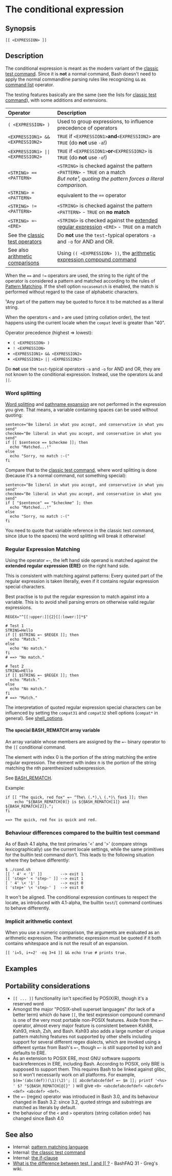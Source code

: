 # The conditional expression

## Synopsis

    [[ <EXPRESSION> ]]

## Description

The conditional expression is meant as the modern variant of the
[classic test command](/commands/classictest.md). Since it is **not** a
normal command, Bash doesn't need to apply the normal commandline
parsing rules like recognizing `&&` as [command
list](/syntax/basicgrammar.md#lists) operator.

The testing features basically are the same (see the lists for [classic
test command](/commands/classictest.md)), with some additions and
extensions.

<table>
<thead>
<tr class="header">
<th style="text-align: left;">Operator</th>
<th style="text-align: left;">Description</th>
</tr>
</thead>
<tbody>
<tr class="odd">
<td style="text-align: left;"><code>( &lt;EXPRESSION&gt; )</code></td>
<td style="text-align: left;">Used to group expressions, to influence
precedence of operators</td>
</tr>
<tr class="even">
<td
style="text-align: left;"><code>&lt;EXPRESSION1&gt; &amp;&amp; &lt;EXPRESSION2&gt;</code></td>
<td style="text-align: left;"><code>TRUE</code> if
<code>&lt;EXPRESSION1&gt;</code><strong>and</strong><code>&lt;EXPRESSION2&gt;</code>
are <code>TRUE</code> (do <strong>not</strong> use
<code>-a</code>!)</td>
</tr>
<tr class="odd">
<td
style="text-align: left;"><code>&lt;EXPRESSION1&gt; || &lt;EXPRESSION2&gt;</code></td>
<td style="text-align: left;"><code>TRUE</code> if
<code>&lt;EXPRESSION1&gt;</code><strong>or</strong><code>&lt;EXPRESSION2&gt;</code>
is <code>TRUE</code> (do <strong>not</strong> use <code>-o</code>!)</td>
</tr>
<tr class="even">
<td
style="text-align: left;"><code>&lt;STRING&gt; == &lt;PATTERN&gt;</code></td>
<td style="text-align: left;"><code>&lt;STRING&gt;</code> is checked
against the pattern <code>&lt;PATTERN&gt;</code> - <code>TRUE</code> on
a match<br />
<em>But note¹, quoting the pattern forces a literal
comparison.</em></td>
</tr>
<tr class="odd">
<td
style="text-align: left;"><code>&lt;STRING&gt; = &lt;PATTERN&gt;</code></td>
<td style="text-align: left;">equivalent to the <code>==</code>
operator</td>
</tr>
<tr class="even">
<td
style="text-align: left;"><code>&lt;STRING&gt; != &lt;PATTERN&gt;</code></td>
<td style="text-align: left;"><code>&lt;STRING&gt;</code> is checked
against the pattern <code>&lt;PATTERN&gt;</code> - <code>TRUE</code> on
<strong>no match</strong></td>
</tr>
<tr class="odd">
<td
style="text-align: left;"><code>&lt;STRING&gt; =~ &lt;ERE&gt;</code></td>
<td style="text-align: left;"><code>&lt;STRING&gt;</code> is checked
against the <a
href="https://en.wikipedia.org/wiki/Regular_expression#POSIX_extended">extended
regular expression</a> <code>&lt;ERE&gt;</code> - <code>TRUE</code> on a
match</td>
</tr>
<tr class="even">
<td style="text-align: left;">See the <a
href="/commands/classictest.md#file_tests">classic test operators</a></td>
<td style="text-align: left;">Do <strong>not</strong> use the
<code>test</code>-typical operators <code>-a</code> and <code>-o</code>
for AND and OR.</td>
</tr>
<tr class="odd">
<td style="text-align: left;">See also <a
href="/syntax/arith_expr#comparisons.md">arithmetic comparisons</a></td>
<td style="text-align: left;">Using
<code>(( &lt;EXPRESSION&gt; ))</code>, the <a
href="/syntax/ccmd/arithmetic_eval.md">arithmetic expression compound
command</a></td>
</tr>
</tbody>
</table>

When the `==` and `!=` operators are used, the string to the right of
the operator is considered a pattern and matched according to the rules
of [Pattern Matching](/syntax/pattern.md). If the shell option
`nocasematch` is enabled, the match is performed without regard to the
case of alphabetic characters.

¹Any part of the pattern may be quoted to force it to be matched as a
literal string.

When the operators `<` and `>` are used (string collation order), the
test happens using the current locale when the `compat` level is greater
than "40".

Operator precedence (highest =\> lowest):

- `( <EXPRESSION> )`
- `! <EXPRESSION>`
- `<EXPRESSION1> && <EXPRESSION2>`
- `<EXPRESSION1> || <EXPRESSION2>`

Do **not** use the `test`-typical operators `-a` and `-o` for AND and
OR, they are not known to the conditional expression. Instead, use the
operators `&&` and `||`.

### Word splitting

[Word splitting](/syntax/expansion/wordsplit.md) and [pathname
expansion](/syntax/expansion/globs.md) are not performed in the expression
you give. That means, a variable containing spaces can be used without
quoting:

    sentence="Be liberal in what you accept, and conservative in what you send"
    checkme="Be liberal in what you accept, and conservative in what you send"
    if [[ $sentence == $checkme ]]; then
      echo "Matched...!"
    else
      echo "Sorry, no match :-("
    fi

Compare that to the [classic test command](/commands/classictest.md), where
word splitting is done (because it's a normal command, not something
special):

    sentence="Be liberal in what you accept, and conservative in what you send"
    checkme="Be liberal in what you accept, and conservative in what you send"
    if [ "$sentence" == "$checkme" ]; then
      echo "Matched...!"
    else
      echo "Sorry, no match :-("
    fi

You need to quote that variable reference in the classic test command,
since (due to the spaces) the word splitting will break it otherwise!

### Regular Expression Matching

Using the operator `=~`, the left hand side operand is matched against
the **extended regular expression (ERE)** on the right hand side.

This is consistent with matching against patterns: Every quoted part of
the regular expression is taken literally, even if it contains regular
expression special characters.

Best practise is to put the regular expression to match against into a
variable. This is to avoid shell parsing errors on otherwise valid
regular expressions.

    REGEX="^[[:upper:]]{2}[[:lower:]]*$"

    # Test 1
    STRING=Hello
    if [[ $STRING =~ $REGEX ]]; then
      echo "Match."
    else
      echo "No match."
    fi
    # ==> "No match."

    # Test 2
    STRING=HEllo
    if [[ $STRING =~ $REGEX ]]; then
      echo "Match."
    else
      echo "No match."
    fi
    # ==> "Match."

The interpretation of quoted regular expression special characters can
be influenced by setting the `compat31` and `compat32` shell options
(`compat*` in general). See [shell_options](/internals/shell_options.md).

#### The special BASH_REMATCH array variable

An array variable whose members are assigned by the `=~` binary operator
to the `[[` conditional command.

The element with index 0 is the portion of the string matching the
entire regular expression. The element with index n is the portion of
the string matching the nth parenthesized subexpression.

See [BASH_REMATCH](/syntax/shellvars.md#bash_rematch).

Example:

    if [[ "The quick, red fox" =~ ^The\ (.*),\ (.*)\ fox$ ]]; then
        echo "${BASH_REMATCH[0]} is ${BASH_REMATCH[1]} and ${BASH_REMATCH[2]}.";
    fi

    ==> The quick, red fox is quick and red.

### Behaviour differences compared to the builtin test command

As of Bash 4.1 alpha, the test primaries '\<' and '\>' (compare strings
lexicographically) use the current locale settings, while the same
primitives for the builtin test command don't. This leads to the
following situation where they behave differently:

    $ ./cond.sh
    [[ ' 4' < '1' ]]        --> exit 1
    [[ 'step+' < 'step-' ]] --> exit 1
    [ ' 4' \< '1' ]         --> exit 0
    [ 'step+' \< 'step-' ]  --> exit 0

It won't be aligned. The conditional expression continues to respect the
locate, as introduced with 4.1-alpha, the builtin `test`/`[` command
continues to behave differently.

### Implicit arithmetic context

When you use a numeric comparison, the arguments are evaluated as an
arithmetic expression. The arithmetic expression must be quoted if it
both contains whitespace and is not the result of an expansion.

    [[ 'i=5, i+=2' -eq 3+4 ]] && echo true # prints true.

## Examples

## Portability considerations

- `[[ ... ]]` functionality isn't specified by POSIX(R), though it's a
  reserved word
- Amongst the major "POSIX-shell superset languages" (for lack of a
  better term) which do have `[[`, the test expression compound command
  is one of the very most portable non-POSIX features. Aside from the
  `=~` operator, almost every major feature is consistent between Ksh88,
  Ksh93, mksh, Zsh, and Bash. Ksh93 also adds a large number of unique
  pattern matching features not supported by other shells including
  support for several different regex dialects, which are invoked using
  a different syntax from Bash's `=~`, though `=~` is still supported by
  ksh and defaults to ERE.
- As an extension to POSIX ERE, most GNU software supports
  backreferences in ERE, including Bash. According to POSIX, only BRE is
  supposed to support them. This requires Bash to be linked against
  glibc, so it won't necessarily work on all platforms. For example,
  `$(m='(abc(def))(\1)(\2)'; [[ abcdefabcdefdef =~ $m ]]; printf '<%s> ' $? "${BASH_REMATCH[@]}" )`
  will give `<0> <abcdefabcdefdef> <abcdef> <def> <abcdef> <def>`.
- the `=~` (regex) operator was introduced in Bash 3.0, and its
  behaviour changed in Bash 3.2: since 3.2, quoted strings and
  substrings are matched as literals by default.
- the behaviour of the `<` and `>` operators (string collation order)
  has changed since Bash 4.0

## See also

- Internal: [pattern matching language](/syntax/pattern.md)
- Internal: [the classic test command](/commands/classictest.md)
- Internal: [the if-clause](/syntax/ccmd/if_clause.md)
- [What is the difference between test, \[ and \[\[
  ?](http://mywiki.wooledge.org/BashFAQ/031) - BashFAQ 31 - Greg's wiki.
